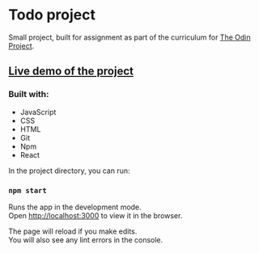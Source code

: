 # Todo project

Small project, built for assignment as part of the curriculum for [The Odin Project](https://www.theodinproject.com/).

## [Live demo of the project]()

### Built with: 
* JavaScript
* CSS
* HTML
* Git
* Npm
* React

In the project directory, you can run:

### `npm start`

Runs the app in the development mode.\
Open [http://localhost:3000](http://localhost:3000) to view it in the browser.

The page will reload if you make edits.\
You will also see any lint errors in the console.